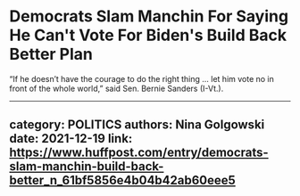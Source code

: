 # Democrats Slam Manchin For Saying He Can't Vote For Biden's Build Back Better Plan

“If he doesn’t have the courage to do the right thing ... let him vote no in front of the whole world,” said Sen. Bernie Sanders (I-Vt.).

---
category: POLITICS
authors: Nina Golgowski
date: 2021-12-19
link: https://www.huffpost.com/entry/democrats-slam-manchin-build-back-better_n_61bf5856e4b04b42ab60eee5
---
